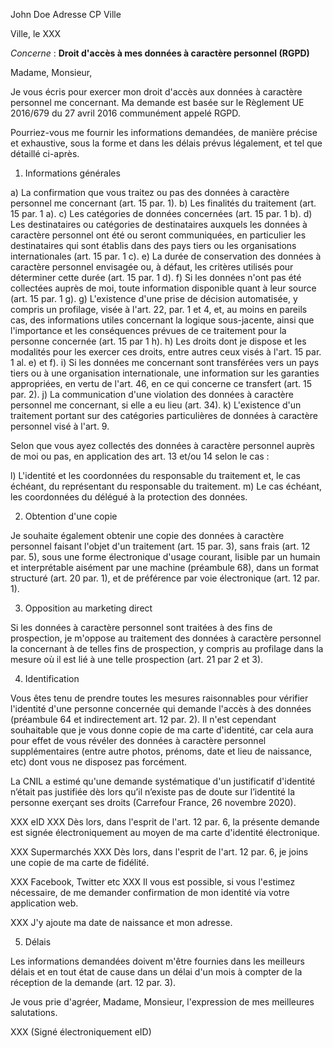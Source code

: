 John Doe
Adresse
CP Ville


Ville, le XXX


_Concerne_ : **Droit d'accès à mes données à caractère personnel (RGPD)**


Madame,
Monsieur,

Je vous écris pour exercer mon droit d'accès aux données à caractère personnel me concernant. Ma demande est basée sur le Règlement UE 2016/679 du 27 avril 2016 communément appelé RGPD.

Pourriez-vous me fournir les informations demandées, de manière précise et exhaustive, sous la forme et dans les délais prévus légalement, et tel que détaillé ci-après.

1. Informations générales

a) La confirmation que vous traitez ou pas des données à caractère personnel me concernant (art. 15 par. 1).
b) Les finalités du traitement (art. 15 par. 1 a).
c) Les catégories de données concernées (art. 15 par. 1 b).
d) Les destinataires ou catégories de destinataires auxquels les données à caractère personnel ont été ou seront communiquées, en particulier les destinataires qui sont établis dans des pays tiers ou les organisations internationales (art. 15 par. 1 c).
e) La durée de conservation des données à caractère personnel envisagée ou, à défaut, les critères utilisés pour déterminer cette durée (art. 15 par. 1 d).
f) Si les données n'ont pas été collectées auprès de moi, toute information disponible quant à leur source (art. 15 par. 1 g).
g) L'existence d'une prise de décision automatisée, y compris un profilage, visée à l'art. 22, par. 1 et 4, et, au moins en pareils cas, des informations utiles concernant la logique sous-jacente, ainsi que l'importance et les conséquences prévues de ce traitement pour la personne concernée (art. 15 par 1 h).
h) Les droits dont je dispose et les modalités pour les exercer ces droits, entre autres ceux visés à l'art. 15 par. 1 al. e) et f).
i) Si les données me concernant sont transférées vers un pays tiers ou à une organisation internationale, une information sur les garanties appropriées, en vertu de l'art. 46, en ce qui concerne ce transfert (art. 15 par. 2).
j) La communication d'une violation des données à caractère personnel me concernant, si elle a eu lieu (art. 34).
k) L'existence d'un traitement portant sur des catégories particulières de données à caractère personnel visé à l'art. 9.

Selon que vous ayez collectés des données à caractère personnel auprès de moi ou pas, en application des art. 13 et/ou 14 selon le cas :

l) L'identité et les coordonnées du responsable du traitement et, le cas échéant, du représentant du responsable du traitement.
m) Le cas échéant, les coordonnées du délégué à la protection des données.

2. Obtention d'une copie

Je souhaite également obtenir une copie des données à caractère personnel faisant l'objet d'un traitement (art. 15 par. 3), sans frais (art. 12 par. 5), sous une forme électronique d'usage courant, lisible par un humain et interprétable aisément par une machine (préambule 68), dans un format structuré (art. 20 par. 1), et de préférence par voie électronique (art. 12 par. 1).

3. Opposition au marketing direct

Si les données à caractère personnel sont traitées à des fins de prospection, je m'oppose au traitement des données à caractère personnel la concernant à de telles fins de prospection, y compris au profilage dans la mesure où il est lié à une telle prospection (art. 21 par 2 et 3).

4. Identification

Vous êtes tenu de prendre toutes les mesures raisonnables pour vérifier l'identité d'une personne concernée qui demande l'accès à des données (préambule 64 et indirectement art. 12 par. 2). Il n'est cependant souhaitable que je vous donne copie de ma carte d'identité, car cela aura pour effet de vous révéler des données à caractère personnel supplémentaires (entre autre photos, prénoms, date et lieu de naissance, etc) dont vous ne disposez pas forcément. 

La CNIL a estimé qu'une demande systématique d'un justificatif d'identité n’était pas justifiée dès lors qu’il n’existe pas de doute sur l’identité la personne exerçant ses droits (Carrefour France, 26 novembre 2020).

XXX eID XXX Dès lors, dans l'esprit de l'art. 12 par. 6, la présente demande est signée électroniquement au moyen de ma carte d'identité électronique.

XXX Supermarchés XXX Dès lors, dans l'esprit de l'art. 12 par. 6, je joins une copie de ma carte de fidélité.

XXX Facebook, Twitter etc XXX Il vous est possible, si vous l'estimez nécessaire, de me demander confirmation de mon identité via votre application web.

XXX J'y ajoute ma date de naissance et mon adresse.

5. Délais

Les informations demandées doivent m'être fournies dans les meilleurs délais et en tout état de cause dans un délai d'un mois à compter de la réception de la demande (art. 12 par. 3).


Je vous prie d'agréer, Madame, Monsieur, l'expression de mes meilleures salutations.


XXX
(Signé électroniquement eID)
